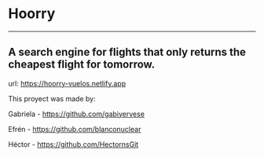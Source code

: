 # Hoorry 
----------------------------------------------------------------------------------------
A search engine for flights  that only returns the cheapest flight for tomorrow.
----------------------------------------------------------------------------------------

url: https://hoorry-vuelos.netlify.app


This proyect was made by:

Gabriela - https://github.com/gabiyervese

Efrén - https://github.com/blanconuclear

Héctor - https://github.com/HectornsGit

